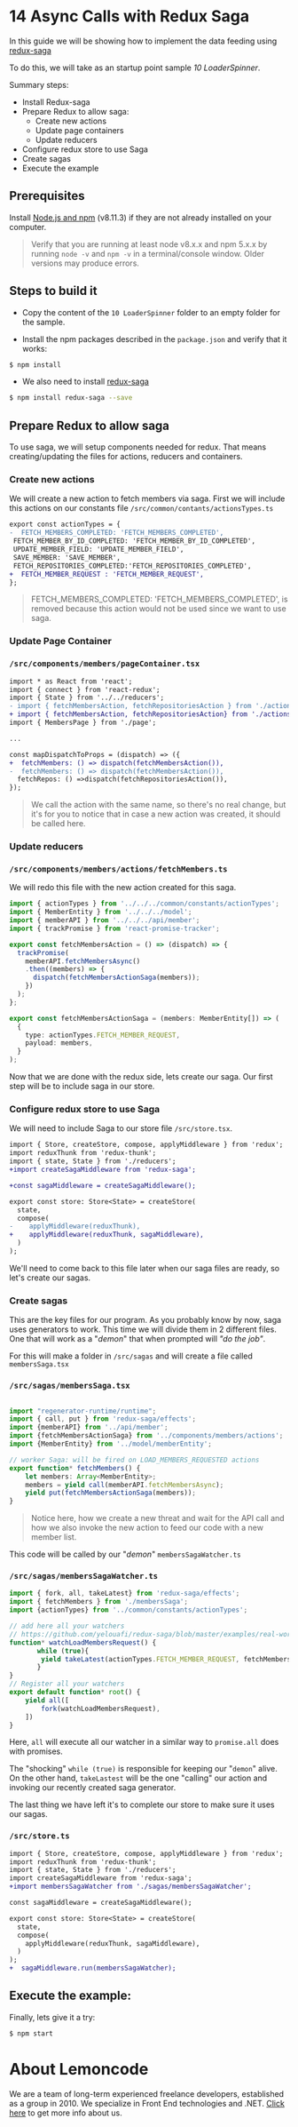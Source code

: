 # 14 Async Calls with Redux Saga
In this guide we will be showing how to implement the data feeding using [redux-saga](https://redux-saga.js.org/)

To do this, we will take as an startup point sample _10 LoaderSpinner_.

Summary steps:

- Install Redux-saga
- Prepare Redux to allow saga:
  - Create new actions
  - Update page containers
  - Update reducers
- Configure redux store to use Saga
- Create sagas
- Execute the example

## Prerequisites

Install [Node.js and npm](https://nodejs.org/en/) (v8.11.3) if they are not already
installed on your computer.

> Verify that you are running at least node v8.x.x and npm 5.x.x by running `node -v` and `npm -v`
in a terminal/console window. Older versions may produce errors.

## Steps to build it

- Copy the content of the `10 LoaderSpinner` folder to an empty folder for the sample.

- Install the npm packages described in the `package.json` and verify that it works:

 ```bash
 $ npm install
 ```
- We also need to install [redux-saga](https://redux-saga.js.org/)

```bash
$ npm install redux-saga --save
```

## Prepare Redux to allow saga

To use saga, we will setup components needed for redux. That means creating/updating the files for actions, reducers and containers.
 ### Create new actions

 We will create a new action to fetch members via saga.
 First we will include this actions on our constants file `/src/common/contants/actionsTypes.ts`
 ```diff
 export const actionTypes = {
-  FETCH_MEMBERS_COMPLETED: 'FETCH_MEMBERS_COMPLETED',
  FETCH_MEMBER_BY_ID_COMPLETED: 'FETCH_MEMBER_BY_ID_COMPLETED',
  UPDATE_MEMBER_FIELD: 'UPDATE_MEMBER_FIELD',
  SAVE_MEMBER: 'SAVE_MEMBER',
  FETCH_REPOSITORIES_COMPLETED:'FETCH_REPOSITORIES_COMPLETED',
+  FETCH_MEMBER_REQUEST : 'FETCH_MEMBER_REQUEST',
};
```

>FETCH_MEMBERS_COMPLETED: 'FETCH_MEMBERS_COMPLETED', is removed because this action would not be used since we want to use saga.

### Update Page Container

### `/src/components/members/pageContainer.tsx`
```diff
import * as React from 'react';
import { connect } from 'react-redux';
import { State } from '../../reducers';
- import { fetchMembersAction, fetchRepositoriesAction } from './actions';
+ import { fetchMembersAction, fetchRepositoriesAction} from './actions';
import { MembersPage } from './page';

...

const mapDispatchToProps = (dispatch) => ({
+  fetchMembers: () => dispatch(fetchMembersAction()),
-  fetchMembers: () => dispatch(fetchMembersAction()),
  fetchRepos: () =>dispatch(fetchRepositoriesAction()),
});

```

>We call the action with the same name, so there's no real change, but it's for you to notice that in case a new action was created, it should be called here.

### Update reducers

### `/src/components/members/actions/fetchMembers.ts`

We will redo this file with the new action created for this saga.

```ts
import { actionTypes } from '../../../common/constants/actionTypes';
import { MemberEntity } from '../../../model';
import { memberAPI } from '../../../api/member';
import { trackPromise } from 'react-promise-tracker';

export const fetchMembersAction = () => (dispatch) => {
  trackPromise(
    memberAPI.fetchMembersAsync()
    .then((members) => {
      dispatch(fetchMembersActionSaga(members));
    })
  );
};

export const fetchMembersActionSaga = (members: MemberEntity[]) => (
  {
    type: actionTypes.FETCH_MEMBER_REQUEST,
    payload: members,
  }
);
```

Now that we are done with the redux side, lets create our saga. Our first step will be to include saga in our store.
### Configure redux store to use Saga
We will need to include Saga to our store file `/src/store.tsx`.

```diff 
import { Store, createStore, compose, applyMiddleware } from 'redux';
import reduxThunk from 'redux-thunk';
import { state, State } from './reducers';
+import createSagaMiddleware from 'redux-saga';

+const sagaMiddleware = createSagaMiddleware();

export const store: Store<State> = createStore(
  state,
  compose(
-    applyMiddleware(reduxThunk),
+    applyMiddleware(reduxThunk, sagaMiddleware),
  )
);
```
We'll need to come back to this file later when our saga files are ready, so let's create our sagas.

### Create sagas

This are the key files for our program. As you probably know by now, saga uses generators to work. This time we will divide them in 2 different files. One that will work as a "_demon_" that when prompted will _"do the job"_.

For this will make a folder in `/src/sagas` and will create a file called `membersSaga.tsx`

### `/src/sagas/membersSaga.tsx`
```ts

import "regenerator-runtime/runtime";
import { call, put } from 'redux-saga/effects';
import {memberAPI} from '../api/member';
import {fetchMembersActionSaga} from '../components/members/actions';
import {MemberEntity} from '../model/memberEntity';

// worker Saga: will be fired on LOAD_MEMBERS_REQUESTED actions
export function* fetchMembers() {
    let members: Array<MemberEntity>;
    members = yield call(memberAPI.fetchMembersAsync);
    yield put(fetchMembersActionSaga(members));
}

```
>Notice here, how we create a new threat and wait for the API call and how we also invoke the new action to feed our code with a new member list.

This code will be called by our "_demon_" `membersSagaWatcher.ts`

### `/src/sagas/membersSagaWatcher.ts`

```ts
import { fork, all, takeLatest} from 'redux-saga/effects';
import { fetchMembers } from './membersSaga';
import {actionTypes} from '../common/constants/actionTypes';

// add here all your watchers
// https://github.com/yelouafi/redux-saga/blob/master/examples/real-world/sagas/index.js
function* watchLoadMembersRequest() {
       while (true){
        yield takeLatest(actionTypes.FETCH_MEMBER_REQUEST, fetchMembers);
       }
}
// Register all your watchers
export default function* root() {
    yield all([
        fork(watchLoadMembersRequest),
    ])
}
```

Here, `all` will execute all our watcher in a similar way to `promise.all` does with promises.

The "shocking" `while (true)` is responsible for keeping our "`demon`" alive. On the other hand, `takeLastest` will be the one "calling" our action and invoking our recently created saga generator.

The last thing we have left it's to complete our store to make sure it uses our sagas.

### `/src/store.ts`

```diff
import { Store, createStore, compose, applyMiddleware } from 'redux';
import reduxThunk from 'redux-thunk';
import { state, State } from './reducers';
import createSagaMiddleware from 'redux-saga';
+import membersSagaWatcher from './sagas/membersSagaWatcher';

const sagaMiddleware = createSagaMiddleware();

export const store: Store<State> = createStore(
  state,
  compose(
    applyMiddleware(reduxThunk, sagaMiddleware),
  )
);
+  sagaMiddleware.run(membersSagaWatcher);
```
## Execute the example:

Finally, lets give it a try:

 ```bash
 $ npm start
 ```

# About Lemoncode

We are a team of long-term experienced freelance developers, established as a group in 2010.
We specialize in Front End technologies and .NET. [Click here](http://lemoncode.net/services/en/#en-home) to get more info about us. 
